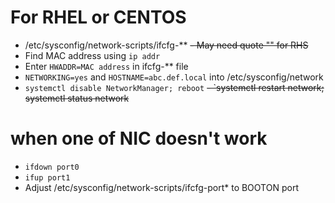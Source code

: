 # For RHEL or CENTOS
- /etc/sysconfig/network-scripts/ifcfg-**
~~- May need quote "" for RHS~~
- Find MAC address using `ip addr`
- Enter `HWADDR=MAC address` in ifcfg-** file
- `NETWORKING=yes` and `HOSTNAME=abc.def.local` into /etc/sysconfig/network
- `systemctl disable NetworkManager; reboot`
~~- `systemctl restart network; systemctl status network~~

# when one of NIC doesn't work
- `ifdown port0`
- `ifup port1`
- Adjust /etc/sysconfig/network-scripts/ifcfg-port* to BOOTON port

